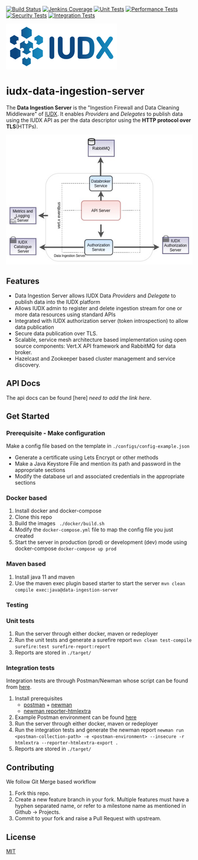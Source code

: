 [![Build Status](https://img.shields.io/jenkins/build?jobUrl=http%3A%2F%2Fjenkins.iudx.io%3A8080%2Fjob%2Fiudx%2520data-ingestion-server%2520%28master%29%2520pipeline%2F)](http://jenkins.iudx.io:8080/job/iudx%20data-ingestion-server%20(master)%20pipeline//lastBuild/)
[![Jenkins Coverage](https://img.shields.io/jenkins/coverage/jacoco?jobUrl=http%3A%2F%2Fjenkins.iudx.io%3A8080%2Fjob%2Fiudx%2520data-ingestion-server%2520%28master%29%2520pipeline%2F)](http://jenkins.iudx.io:8080/job/iudx%20data-ingestion-server%20(master)%20pipeline//lastBuild/jacoco/)
[![Unit Tests](https://img.shields.io/jenkins/tests?jobUrl=http%3A%2F%2Fjenkins.iudx.io%3A8080%2Fjob%2Fiudx%2520data-ingestion-server%2520%28master%29%2520pipeline%2F)](http://jenkins.iudx.io:8080/job/iudx%20data-ingestion-server%20(master)%20pipeline//lastBuild/testReport/)
[![Performance Tests](https://img.shields.io/jenkins/build?jobUrl=http%3A%2F%2Fjenkins.iudx.io%3A8080%2Fjob%2Fiudx%2520data-ingestion-server%2520%28master%29%2520pipeline%2F&label=performance%20tests)](http://jenkins.iudx.io:8080/job/iudx%20data-ingestion-server%20(master)%20pipeline//lastBuild/performance/)
[![Security Tests](https://img.shields.io/jenkins/build?jobUrl=http%3A%2F%2Fjenkins.iudx.io%3A8080%2Fjob%2Fiudx%2520data-ingestion-server%2520%28master%29%2520pipeline%2F&label=security%20tests)](http://jenkins.iudx.io:8080/job/iudx%20data-ingestion-server%20(master)%20pipeline//lastBuild/zap/)
[![Integration Tests](https://img.shields.io/jenkins/build?jobUrl=http%3A%2F%2Fjenkins.iudx.io%3A8080%2Fjob%2Fiudx%2520data-ingestion-server%2520%28master%29%2520pipeline%2F&label=integration%20tests)](http://jenkins.iudx.io:8080/job/iudx%20data-ingestion-server%20(master)%20pipeline//HTML_20Report/)

![IUDX](./docs/iudx.png)
# iudx-data-ingestion-server
The <b>Data Ingestion Server</b> is the "Ingestion Firewall and Data Cleaning Middleware" of [IUDX](https://iudx.org.in). It enables *Providers* and *Delegates* to publish data using the IUDX API as per the data descriptor using the <b>HTTP protocol over TLS</b>(HTTPs).

<p align="center">
<img src="docs/di_server_overview.jpg">
</p>

## **Features**

-  Data Ingestion Server allows IUDX Data *Providers* and *Delegate* to publish data into the IUDX platform
- Allows IUDX admin to register and delete ingestion stream for one or more data resources using standard APIs
- Integrated with IUDX authorization server (token introspection) to allow data publication
- Secure data publication over TLS.
- Scalable, service mesh architecture based implementation using open source components: Vert.X API framework and RabbitMQ for data broker.
- Hazelcast and Zookeeper based cluster management and service discovery.


## API Docs 
The api docs can be found [here] *need to add the link here*.

## Get Started

### Prerequisite - Make configuration
Make a config file based on the template in `./configs/config-example.json` 
- Generate a certificate using Lets Encrypt or other methods
- Make a Java Keystore File and mention its path and password in the appropriate sections
- Modify the database url and associated credentials in the appropriate sections

### Docker based
1. Install docker and docker-compose
2. Clone this repo
3. Build the images 
   ` ./docker/build.sh`
4. Modify the `docker-compose.yml` file to map the config file you just created
5. Start the server in production (prod) or development (dev) mode using docker-compose 
   ` docker-compose up prod `


### Maven based
1. Install java 11 and maven
2. Use the maven exec plugin based starter to start the server 
   `mvn clean compile exec:java@data-ingestion-server`

### Testing

### Unit tests
1. Run the server through either docker, maven or redeployer
2. Run the unit tests and generate a surefire report 
   `mvn clean test-compile surefire:test surefire-report:report`
3. Reports are stored in `./target/`

### Integration tests
Integration tests are through Postman/Newman whose script can be found from [here](src/test/resources/Data_Ingestion.postman_collection.json).
1. Install prerequisites
   - [postman](https://www.postman.com/) + [newman](https://www.npmjs.com/package/newman)
   - [newman reporter-htmlextra](https://www.npmjs.com/package/newman-reporter-htmlextra)
2. Example Postman environment can be found [here](src/test/resources/ingest.iudx.io.postman_environment.json)
3. Run the server through either docker, maven or redeployer
4. Run the integration tests and generate the newman report 
   `newman run <postman-collection-path> -e <postman-environment> --insecure -r htmlextra --reporter-htmlextra-export .`
5. Reports are stored in `./target/`

## Contributing
We follow Git Merge based workflow 
1. Fork this repo.
2. Create a new feature branch in your fork. Multiple features must have a hyphen separated name, or refer to a milestone name as mentioned in Github -> Projects.
3. Commit to your fork and raise a Pull Request with upstream.

## License
[MIT](LICENSE)

